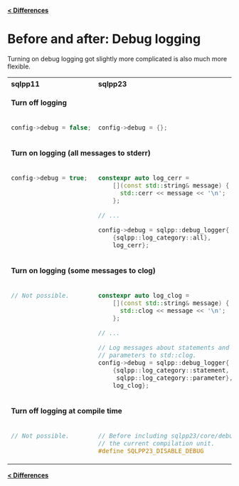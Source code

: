 [**\< Differences**](/docs/differences_to_sqlpp11.md)

# Before and after: Debug logging

Turning on debug logging got slightly more complicated is also much more flexible.

<table>
<tr>
<th align="left">sqlpp11</th><th align="left">sqlpp23</th>
</tr>
</tr>
<tr><td colspan=2>

  **Turn off logging**

</td></tr>
<tr>
<td  valign="top">

```c++
config->debug = false;
```

</td>
<td valign="top">

```c++
config->debug = {};
```

</td>
</tr>
<tr><td colspan=2>

  **Turn on logging (all messages to stderr)**

</td></tr>
<tr>
<td  valign="top">

```c++
config->debug = true;
```

</td>
<td valign="top">

```c++
constexpr auto log_cerr =
    [](const std::string& message) {
      std::cerr << message << '\n';
    };

// ...

config->debug = sqlpp::debug_logger{
    {sqlpp::log_category::all},
    log_cerr};
```

</td>
</tr>
<tr><td colspan=2>

  **Turn on logging (some messages to clog)**

</td></tr>
<tr>
<td  valign="top">

```c++
// Not possible.
```

</td>
<td valign="top">

```c++
constexpr auto log_clog =
    [](const std::string& message) {
      std::clog << message << '\n';
    };

// ...

// Log messages about statements and their
// parameters to std::clog.
config->debug = sqlpp::debug_logger{
    {sqlpp::log_category::statement,
     sqlpp::log_category::parameter},
    log_clog};
```

</td>
</tr>
<tr><td colspan=2>

  **Turn off logging at compile time**

</td></tr>
<tr>
<td  valign="top">

```c++
// Not possible.
```

</td>
<td valign="top">

```c++
// Before including sqlpp23/core/debug_logger.h in
// the current compilation unit.
#define SQLPP23_DISABLE_DEBUG
```

</td>
</tr>
</table>

[**\< Differences**](/docs/differences_to_sqlpp11.md)

